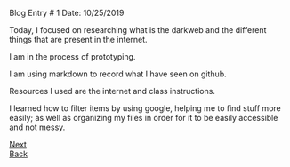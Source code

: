 Blog Entry # 1					     Date: 10/25/2019

Today, I focused on researching what is the darkweb and the different things that are present in the internet.   

I am in the process of prototyping.   

I am using markdown to record what I have seen on github.  

Resources I used are the internet and class instructions.   

I learned how to filter items by using google, helping me to find stuff more easily;
as well as organizing my files in order for it to be easily accessible and not messy. 

[Next](entry2.md) <br /> 
[Back](README.md)